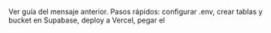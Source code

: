Ver guía del mensaje anterior. Pasos rápidos: configurar .env, crear tablas y bucket en Supabase, deploy a Vercel, pegar el <script> en Custom Liquid del theme.
#   T u H i s t o r I A  
 